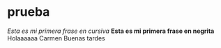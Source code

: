 # prueba
*Esta es mi primera frase en cursiva*
**Esta es mi primera frase en negrita**
Holaaaaaa
Carmen
Buenas tardes
